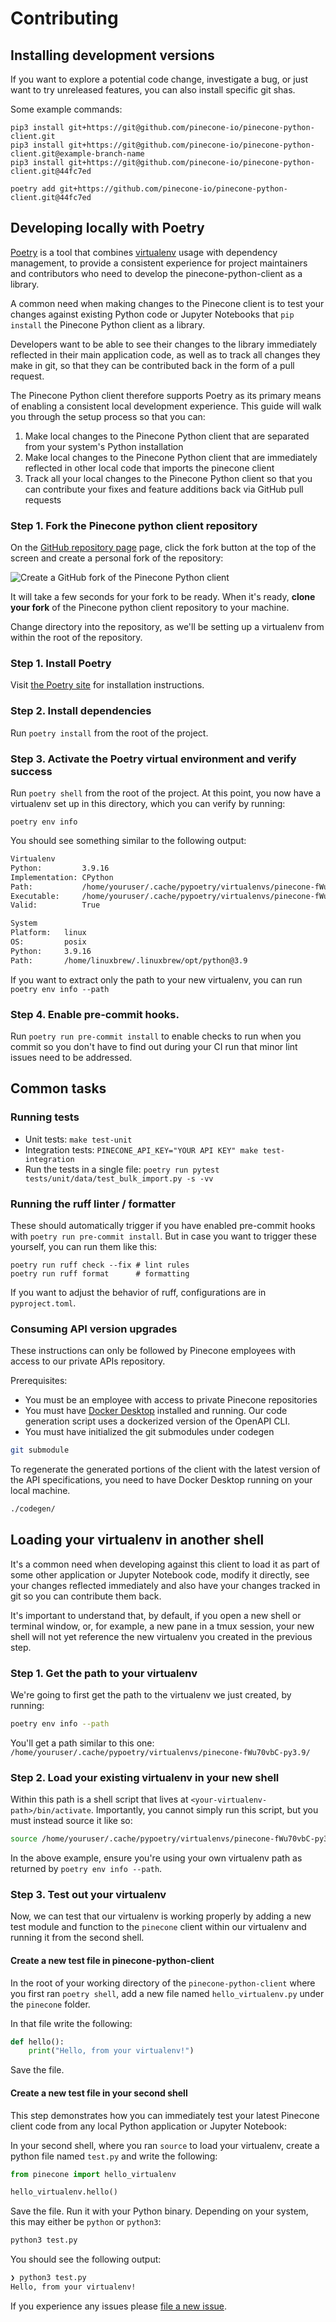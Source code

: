 # Contributing

## Installing development versions

If you want to explore a potential code change, investigate
a bug, or just want to try unreleased features, you can also install
specific git shas.

Some example commands:

```shell
pip3 install git+https://git@github.com/pinecone-io/pinecone-python-client.git
pip3 install git+https://git@github.com/pinecone-io/pinecone-python-client.git@example-branch-name
pip3 install git+https://git@github.com/pinecone-io/pinecone-python-client.git@44fc7ed

poetry add git+https://github.com/pinecone-io/pinecone-python-client.git@44fc7ed
```


## Developing locally with Poetry

[Poetry](https://python-poetry.org/) is a tool that combines [virtualenv](https://virtualenv.pypa.io/en/latest/) usage with dependency management, to provide a consistent experience for project maintainers and contributors who need to develop the pinecone-python-client
as a library.

A common need when making changes to the Pinecone client is to test your changes against existing Python code or Jupyter Notebooks that `pip install` the Pinecone Python client as a library.

Developers want to be able to see their changes to the library immediately reflected in their main application code, as well as to track all changes they make in git, so that they can be contributed back in the form of a pull request.

The Pinecone Python client therefore supports Poetry as its primary means of enabling a consistent local development experience. This guide will walk you through the setup process so that you can:
1. Make local changes to the Pinecone Python client that are separated from your system's Python installation
2. Make local changes to the Pinecone Python client that are immediately reflected in other local code that imports the pinecone client
3. Track all your local changes to the Pinecone Python client so that you can contribute your fixes and feature additions back via GitHub pull requests

### Step 1. Fork the Pinecone python client repository

On the [GitHub repository page](https://github.com/pinecone-io/pinecone-python-client) page, click the fork button at the top of the screen and create a personal fork of the repository:

![Create a GitHub fork of the Pinecone Python client](./docs/pinecone-python-client-fork.png)

It will take a few seconds for your fork to be ready. When it's ready, **clone your fork** of the Pinecone python client repository to your machine.

Change directory into the repository, as we'll be setting up a virtualenv from within the root of the repository.

### Step 1. Install Poetry

Visit [the Poetry site](https://python-poetry.org/) for installation instructions.

### Step 2. Install dependencies

Run `poetry install` from the root of the project.

### Step 3. Activate the Poetry virtual environment and verify success

Run `poetry shell` from the root of the project. At this point, you now have a virtualenv set up in this directory, which you can verify by running:

`poetry env info`

You should see something similar to the following output:

```bash
Virtualenv
Python:         3.9.16
Implementation: CPython
Path:           /home/youruser/.cache/pypoetry/virtualenvs/pinecone-fWu70vbC-py3.9
Executable:     /home/youruser/.cache/pypoetry/virtualenvs/pinecone-fWu70vbC-py3.9/bin/python
Valid:          True

System
Platform:   linux
OS:         posix
Python:     3.9.16
Path:       /home/linuxbrew/.linuxbrew/opt/python@3.9
```
If you want to extract only the path to your new virtualenv, you can run `poetry env info --path`

### Step 4. Enable pre-commit hooks.

Run `poetry run pre-commit install` to enable checks to run when you commit so you don't have to find out during your CI run that minor lint issues need to be addressed.

## Common tasks

### Running tests

- Unit tests: `make test-unit`
- Integration tests: `PINECONE_API_KEY="YOUR API KEY" make test-integration`
- Run the tests in a single file: `poetry run pytest tests/unit/data/test_bulk_import.py -s -vv`

### Running the ruff linter / formatter

These should automatically trigger if you have enabled pre-commit hooks with `poetry run pre-commit install`. But in case you want to trigger these yourself, you can run them like this:

```
poetry run ruff check --fix # lint rules
poetry run ruff format      # formatting
```

If you want to adjust the behavior of ruff, configurations are in `pyproject.toml`.


### Consuming API version upgrades

These instructions can only be followed by Pinecone employees with access to our private APIs repository.

Prerequisites:
- You must be an employee with access to private Pinecone repositories
- You must have [Docker Desktop](https://www.docker.com/products/docker-desktop/) installed and running. Our code generation script uses a dockerized version of the OpenAPI CLI.
- You must have initialized the git submodules under codegen

```sh
git submodule
```

To regenerate the generated portions of the client with the latest version of the API specifications, you need to have Docker Desktop running on your local machine.

```sh
./codegen/
```


## Loading your virtualenv in another shell

It's a common need when developing against this client to load it as part of some other application or Jupyter Notebook code, modify
it directly, see your changes reflected immediately and also have your changes tracked in git so you can contribute them back.

It's important to understand that, by default, if you open a new shell or terminal window, or, for example, a new pane in a tmux session,
your new shell will not yet reference the new virtualenv you created in the previous step.

### Step 1. Get the path to your virtualenv

We're going to first get the path to the virtualenv we just created, by running:

```bash
poetry env info --path
```

You'll get a path similar to this one:  `/home/youruser/.cache/pypoetry/virtualenvs/pinecone-fWu70vbC-py3.9/`

### Step 2. Load your existing virtualenv in your new shell

Within this path is a shell script that lives at `<your-virtualenv-path>/bin/activate`. Importantly, you cannot simply run this script, but you
must instead source it like so:

```bash
source /home/youruser/.cache/pypoetry/virtualenvs/pinecone-fWu70vbC-py3.9/bin/activate
```
In the above example, ensure you're using your own virtualenv path as returned by `poetry env info --path`.

### Step 3. Test out your virtualenv

Now, we can test that our virtualenv is working properly by adding a new test module and function to the `pinecone` client within our virtualenv
and running it from the second shell.

#### Create a new test file in pinecone-python-client
In the root of your working directory of the `pinecone-python-client` where you first ran `poetry shell`, add a new file named `hello_virtualenv.py` under the `pinecone` folder.

In that file write the following:

```python
def hello():
    print("Hello, from your virtualenv!")
```
Save the file.

#### Create a new test file in your second shell
This step demonstrates how you can immediately test your latest Pinecone client code from any local Python application or Jupyter Notebook:

In your second shell, where you ran `source` to load your virtualenv, create a python file named `test.py` and write the following:

```python
from pinecone import hello_virtualenv

hello_virtualenv.hello()
```

Save the file. Run it with your Python binary. Depending on your system, this may either be `python` or `python3`:

```bash
python3 test.py
```

You should see the following output:

```bash
❯ python3 test.py
Hello, from your virtualenv!
```

If you experience any issues please [file a new issue](https://github.com/pinecone-io/pinecone-python-client/issues/new).
